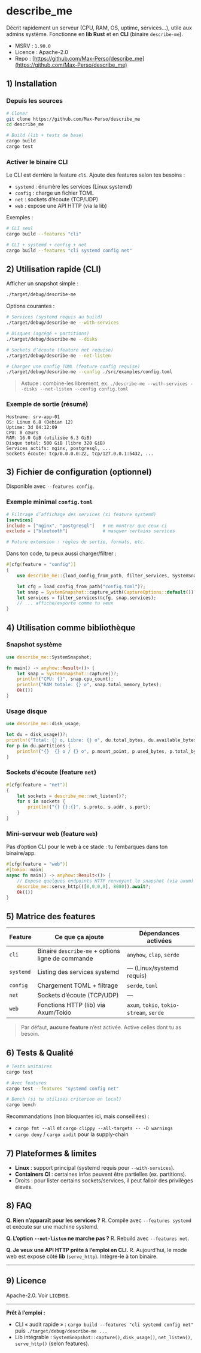 # describe_me

Décrit rapidement un serveur (CPU, RAM, OS, uptime, services…), utile aux admins système.
Fonctionne en **lib Rust** et en **CLI** (binaire `describe-me`).

- MSRV : `1.90.0`
- Licence : Apache-2.0
- Repo : [https://github.com/Max-Perso/describe_me](https://github.com/Max-Perso/describe_me)

## 1) Installation

### Depuis les sources

```bash
# Cloner
git clone https://github.com/Max-Perso/describe_me
cd describe_me

# Build (lib + tests de base)
cargo build
cargo test
```

### Activer le binaire CLI

Le CLI est derrière la feature `cli`. Ajoute des features selon tes besoins :

- `systemd` : énumère les services (Linux systemd)
- `config` : charge un fichier TOML
- `net` : sockets d’écoute (TCP/UDP)
- `web` : expose une API HTTP (via la lib)

Exemples :

```bash
# CLI seul
cargo build --features "cli"

# CLI + systemd + config + net
cargo build --features "cli systemd config net"
```

## 2) Utilisation rapide (CLI)

Afficher un snapshot simple :

```bash
./target/debug/describe-me
```

Options courantes :

```bash
# Services (systemd requis au build)
./target/debug/describe-me --with-services

# Disques (agrégé + partitions)
./target/debug/describe-me --disks

# Sockets d’écoute (feature net requise)
./target/debug/describe-me --net-listen

# Charger une config TOML (feature config requise)
./target/debug/describe-me --config ./src/examples/config.toml
```

> Astuce : combine-les librement, ex.
> `./describe-me --with-services --disks --net-listen --config config.toml`

### Exemple de sortie (résumé)

```
Hostname: srv-app-01
OS: Linux 6.8 (Debian 12)
Uptime: 3d 04:12:09
CPU: 8 cœurs
RAM: 16.0 GiB (utilisée 6.3 GiB)
Disque total: 500 GiB (libre 320 GiB)
Services actifs: nginx, postgresql, ...
Sockets écoute: tcp/0.0.0.0:22, tcp/127.0.0.1:5432, ...
```

## 3) Fichier de configuration (optionnel)

Disponible avec `--features config`.

### Exemple minimal `config.toml`

```toml
# Filtrage d’affichage des services (si feature systemd)
[services]
include = ["nginx", "postgresql"]   # ne montrer que ceux-ci
exclude = ["bluetooth"]             # masquer certains services

# Future extension : règles de sortie, formats, etc.
```

Dans ton code, tu peux aussi charger/filtrer :

```rust
#[cfg(feature = "config")]
{
    use describe_me::{load_config_from_path, filter_services, SystemSnapshot, CaptureOptions};

    let cfg = load_config_from_path("config.toml")?;
    let snap = SystemSnapshot::capture_with(CaptureOptions::default())?;
    let services = filter_services(&cfg, snap.services);
    // ... affiche/exporte comme tu veux
}
```

## 4) Utilisation comme bibliothèque

### Snapshot système

```rust
use describe_me::SystemSnapshot;

fn main() -> anyhow::Result<()> {
    let snap = SystemSnapshot::capture()?;
    println!("CPU: {}", snap.cpu_count);
    println!("RAM totale: {} o", snap.total_memory_bytes);
    Ok(())
}
```

### Usage disque

```rust
use describe_me::disk_usage;

let du = disk_usage()?;
println!("Total: {} o, Libre: {} o", du.total_bytes, du.available_bytes);
for p in du.partitions {
    println!("{}  {} o / {} o", p.mount_point, p.used_bytes, p.total_bytes);
}
```

### Sockets d’écoute (feature `net`)

```rust
#[cfg(feature = "net")]
{
    let sockets = describe_me::net_listen()?;
    for s in sockets {
        println!("{} {}:{}", s.proto, s.addr, s.port);
    }
}
```

### Mini-serveur web (feature `web`)

Pas d’option CLI pour le web à ce stade : tu l’embarques dans ton binaire/app.

```rust
#[cfg(feature = "web")]
#[tokio::main]
async fn main() -> anyhow::Result<()> {
    // Expose quelques endpoints HTTP renvoyant le snapshot (via axum)
    describe_me::serve_http(([0,0,0,0], 8080)).await?;
    Ok(())
}
```

## 5) Matrice des features

| Feature   | Ce que ça ajoute                                  | Dépendances activées                     |
| --------- | ------------------------------------------------- | ---------------------------------------- |
| `cli`     | Binaire `describe-me` + options ligne de commande | `anyhow`, `clap`, `serde`                |
| `systemd` | Listing des services systemd                      | — (Linux/systemd requis)                 |
| `config`  | Chargement TOML + filtrage                        | `serde`, `toml`                          |
| `net`     | Sockets d’écoute (TCP/UDP)                        | —                                        |
| `web`     | Fonctions HTTP (lib) via Axum/Tokio               | `axum`, `tokio`, `tokio-stream`, `serde` |

> Par défaut, **aucune feature** n’est activée. Active celles dont tu as besoin.

## 6) Tests & Qualité

```bash
# Tests unitaires
cargo test

# Avec features
cargo test --features "systemd config net"

# Bench (si tu utilises criterion en local)
cargo bench
```

Recommandations (non bloquantes ici, mais conseillées) :

- `cargo fmt --all` et `cargo clippy --all-targets -- -D warnings`
- `cargo deny` / `cargo audit` pour la supply-chain

## 7) Plateformes & limites

- **Linux** : support principal (systemd requis pour `--with-services`).
- **Containers CI** : certaines infos peuvent être partielles (ex. partitions).
- Droits : pour lister certains sockets/services, il peut falloir des privilèges élevés.

## 8) FAQ

**Q. Rien n’apparaît pour les services ?**
R. Compile avec `--features systemd` et exécute sur une machine systemd.

**Q. L’option `--net-listen` ne marche pas ?**
R. Rebuild avec `--features net`.

**Q. Je veux une API HTTP prête à l’emploi en CLI.**
R. Aujourd’hui, le mode web est exposé côté **lib** (`serve_http`). Intègre-le à ton binaire.

---

## 9) Licence

Apache-2.0. Voir `LICENSE`.

---

**Prêt à l’emploi :**

- CLI « audit rapide » : `cargo build --features "cli systemd config net"` puis `./target/debug/describe-me ...`
- Lib intégrable : `SystemSnapshot::capture()`, `disk_usage()`, `net_listen()`, `serve_http()` (selon features).
